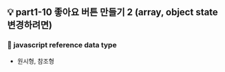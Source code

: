 ## 💡 part1-10 좋아요 버튼 만들기 2 (array, object state 변경하려면)

### 🔹 javascript reference data type

- 원시형, 참조형
